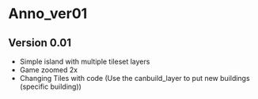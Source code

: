 # Anno_ver01

## Version 0.01
- Simple island with multiple tileset layers
- Game zoomed 2x
- Changing Tiles with code (Use the canbuild_layer to put new buildings (specific building))
